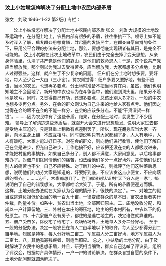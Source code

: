 ### 汶上小姑墩怎样解决了分配土地中农民内部矛盾
张文　刘政
1946-11-22
第2版()
专栏：

　　汶上小姑墩怎样解决了分配土地中农民内部矛盾
    张文　刘政
    大规模的土地改革运动中，在分配土地上，农民内部有很多的矛盾，往往争执不下。领导上如不能及时深入了解，启发群众思想觉悟，并尽量的发扬民主，在群众自愿自觉的条件下，采用公平合理的办法来分配土地，那么，要想彻底实现耕者有其田，是完全不可能的。
    汶上小姑墩在此次土地改革中，农民们由于完全去掉了变天思想，从亲身体验里，认清了共产党是他们的靠山，是他们的救命恩人；于是，这个说共产党应当解放我，那个则以为我过去受得苦多，应当解放我，大家都想多分点地，比别人过得强些。这样，就产生了不少复杂的问题。
    佃户们在分土地时想多要，要好地，每人至少合一大亩（三小亩）。贫农则觉得：佃户多要又要好地，有些不应该，当地的农民，也想再多要点，分土地时准备不把当地算在内，虽然，他们也明知地主不会回地了。新升的中农也认为在斗争当中，他们跑到顶头里，结果分不着地是吃亏。同时，又觉得自己有功，还想多要点，总该比别人多才对。一般的中农也想多少再分点。另外，在会的群众则认为自己斗来的地给人家有点亏。他们因之觉得在会的跟不在会的不能一样分，在会的应该多分点。不能“干货湿货一样钱”。………因为农民中有了这些矛盾，结果，在分配土地时，就发生了不少困难。
    领导上了解清楚这些矛盾后，就召开大会来进行思想启发。说明大家过去都是受地主压迫的，只是轻重上稍微有点差别罢了，所以，现在翻身应当大家一齐翻，向地主身上翻，不应互相斗。同时更说明只有大家都翻了身，人人有地种，人人有饭吃，大家才能过好日子。对在会的群众，则向他们进行教育，使他们了解自己在会是进步，但光自己进步，工作也搞不好，应该把还没在会的人都吸收进来，才能把村里的事搞好。如果自己多分了，别人都不满意，大家闹意见，以后啥事都难办了。对佃户们除同情他们的痛苦，设法给他们多分一点好地外，并使他们认识别人的痛苦也不少，自己不应特殊。对于新升的中农，则批评了他们这种落后思想，说明他们的功劳大家是知道的，好要好到底，不应该贪这点小便宜，不应向落后的看齐。………这样，大家都想开了。他们都深刻认识到“天下穷人是一家”，都说明白了自己的错误想法，大家都哈哈大笑了。于是，所有的矛盾便迎刃而解。
    这样，土地分配办法就在大家认为合理的情形下，很快的决定了。一、对地主的假当或逃避负担低价出当的地一百九十亩，一律变成群众的基本田，富农出当者实行仲裁，酌量补价。如系中、贫农出当土地，全部回归原主。二、庙地没收分配，和尚以一户计算留地。三、外村在本庄的寄压地，地主的归本村所有，中农以下的仍归原主。四、十六家佃户没有房子，都住的是逃亡地主的，决定谁住就算谁的。五、佃户受苦多，除没宅子给宅子，没场给场外，土地每人多分二分好地。
    至于一般的分配办法，决定一般农民在每人二亩半地以下的取齐，每人至少都得分到二亩半地。烈属是特等，每人分好地三亩二，军属每人分三亩好地，地方军属每人为二亩七、八，其他孤寡残疾者，则适当照应。
    总之，小姑墩的土地分配，由于及时解决了农民中的思想矛盾，并且，研究相当细致，群众自己选举了评议员，组织了评议会，根据每户具体情形，一户一户的讨论解决。在群众自觉自愿的条件下，土地分配问题就圆满解决了。
